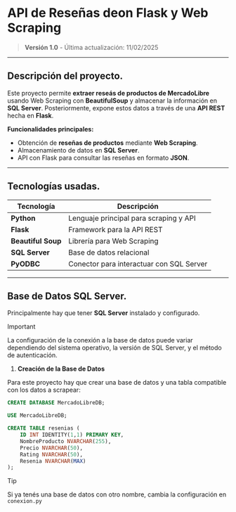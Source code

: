 <h1 aling = "center"> API de Reseñas deon Flask y Web Scraping</h1>

> **Versión 1.0** - Última actualización: 11/02/2025

---

## Descripción del proyecto.

Este proyecto permite **extraer reseás de productos de MercadoLibre** usando Web Scraping con
**BeautifulSoup** y almacenar la información en **SQL Server**. Posteriormente, expone estos datos
a través de una **API REST** hecha en **Flask**.

**Funcionalidades principales:**
- Obtención de **reseñas de productos** mediante **Web Scraping**.
- Almacenamiento de datos en **SQL Server**.
- API con Flask para consultar las reseñas en formato **JSON**.

---

## Tecnologías usadas.

| Tecnología | Descripción |
|------------|-------------|
| **Python** | Lenguaje principal para scraping y API|
| **Flask** | Framework para la API REST |
| **Beautiful Soup** | Librería para Web Scraping |
| **SQL Server** | Base de datos relacional |
| **PyODBC** | Conector para interactuar con SQL Server |

---

## Base de Datos SQL Server.

Principalmente hay que tener **SQL Server** instalado y configurado.

>[!IMPORTANT]
>La configuración de la conexión a la base de datos puede variar dependiendo del sistema operativo,
>la versión de SQL Server, y el método de autenticación.

1. **Creación de la Base de Datos**

Para este proyecto hay que crear una base de datos y una tabla compatible con los datos a scrapear:

```sql
CREATE DATABASE MercadoLibreDB;

USE MercadoLibreDB;

CREATE TABLE resenias (
    ID INT IDENTITY(1,1) PRIMARY KEY,
    NombreProducto NVARCHAR(255),
    Precio NVARCHAR(50),
    Rating NVARCHAR(50),
    Resenia NVARCHAR(MAX)
);

```

>[!TIP]
>Si ya tenés una base de datos con otro nombre, cambia la configuración en `conexion.py`